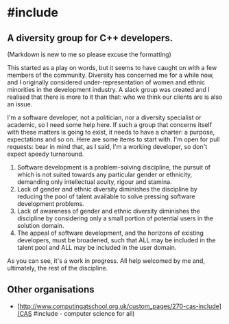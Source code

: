 # #include
## A diversity group for C++ developers.
(Markdown is new to me so please excuse the formatting)

This started as a play on words, but it seems to have caught on with a few members of the community. Diversity has concerned me for a while now, and I originally considered under-representation of women and ethnic minorities in the development industry. A slack group was created and I realised that there is more to it than that: who we think our clients are is also an issue.

I'm a software developer, not a politician, nor a diversity specialist or academic, so I need some help here. If such a group that concerns itself with these matters is going to exist, it needs to have a charter: a purpose, expectations and so on. Here are some items to start with. I'm open for pull requests: bear in mind that, as I said, I'm a working developer, so don't expect speedy turnaround.
1. Software development is a problem-solving discipline, the pursuit of which is not suited towards any particular gender or ethnicity, demanding only intellectual acuity, rigour and stamina.
2. Lack of gender and ethnic diversity diminishes the discipline by reducing the pool of talent available to solve pressing software development problems.
3. Lack of awareness of gender and ethnic diversity diminishes the discipline by considering only a small portion of potential users in the solution domain.
4. The appeal of software development, and the horizons of existing developers, must be broadened, such that ALL may be included in the talent pool and ALL may be included in the user domain.

As you can see, it's a work in progress. All help welcomed by me and, ultimately, the rest of the discipline.

## Other organisations

* [http://www.computingatschool.org.uk/custom_pages/270-cas-include](CAS #include - computer science for all)


      
